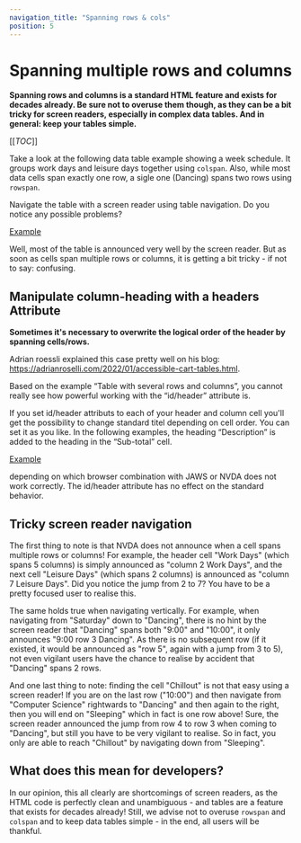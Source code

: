 ```yaml
---
navigation_title: "Spanning rows & cols"
position: 5
---
```


# Spanning multiple rows and columns

**Spanning rows and columns is a standard HTML feature and exists for decades already. Be sure not to overuse them though, as they can be a bit tricky for screen readers, especially in complex data tables. And in general: keep your tables simple.**

[[_TOC_]]

Take a look at the following data table example showing a week schedule. It groups work days and leisure days together using `colspan`. Also, while most data cells span exactly one row, a sigle one (Dancing) spans two rows using `rowspan`.

Navigate the table with a screen reader using table navigation. Do you notice any possible problems?

[Example](_examples/table-spanning-multiple-rows-and-columns)

Well, most of the table is announced very well by the screen reader. But as soon as cells span multiple rows or columns, it is getting a bit tricky - if not to say: confusing.

## Manipulate column-heading with a headers Attribute

**Sometimes it's necessary to overwrite the logical order of the header by spanning cells/rows.**

Adrian roessli explained this case pretty well on his blog: <https://adrianroselli.com/2022/01/accessible-cart-tables.html>.

Based on the example “Table with several rows and columns”, you cannot really see how powerful working with the “id/header” attribute is. 

If you set id/header attributs to each of your header and column cell you'll get the possibility to change standard titel depending on cell order. You can set it as you like. In the following examples, the heading “Description” is added to the heading in the “Sub-total” cell.

[Example](_examples/table-spanning-with-attribut)

depending on which browser combination with JAWS or NVDA does not work correctly. The id/header attribute has no effect on the standard behavior.

## Tricky screen reader navigation

The first thing to note is that NVDA does not announce when a cell spans multiple rows or columns! For example, the header cell "Work Days" (which spans 5 columns) is simply announced as "column 2 Work Days", and the next cell "Leisure Days" (which spans 2 columns) is announced as "column 7 Leisure Days". Did you notice the jump from 2 to 7? You have to be a pretty focused user to realise this.

The same holds true when navigating vertically. For example, when navigating from "Saturday" down to "Dancing", there is no hint by the screen reader that "Dancing" spans both "9:00" and "10:00", it only announces "9:00 row 3 Dancing". As there is no subsequent row (if it existed, it would be announced as "row 5", again with a jump from 3 to 5), not even vigilant users have the chance to realise by accident that "Dancing" spans 2 rows.

And one last thing to note: finding the cell "Chillout" is not that easy using a screen reader! If you are on the last row ("10:00") and then navigate from "Computer Science" rightwards to "Dancing" and then again to the right, then you will end on "Sleeping" which in fact is one row above! Sure, the screen reader announced the jump from row 4 to row 3 when coming to "Dancing", but still you have to be very vigilant to realise. So in fact, you only are able to reach "Chillout" by navigating down from "Sleeping".

## What does this mean for developers?

In our opinion, this all clearly are shortcomings of screen readers, as the HTML code is perfectly clean and unambiguous - and tables are a feature that exists for decades already! Still, we advise not to overuse `rowspan` and `colspan` and to keep data tables simple - in the end, all users will be thankful.